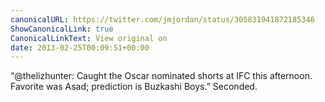 ```yaml
---
canonicalURL: https://twitter.com/jmjordan/status/305831941872185346
ShowCanonicalLink: true
CanonicalLinkText: View original on
date: 2013-02-25T00:09:51+00:00
---
```

“@thelizhunter: Caught the Oscar nominated shorts at IFC this afternoon. Favorite was Asad; prediction is Buzkashi Boys.” Seconded.